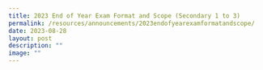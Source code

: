 ```yaml
---
title: 2023 End of Year Exam Format and Scope (Secondary 1 to 3)
permalink: /resources/announcements/2023endofyearexamformatandscope/
date: 2023-08-28
layout: post
description: ""
image: ""
---
```


